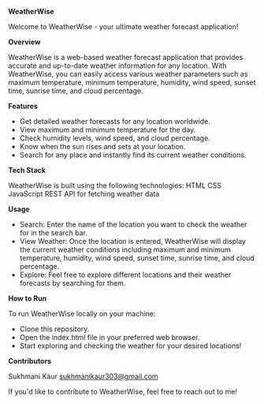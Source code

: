 **WeatherWise**

Welcome to WeatherWise - your ultimate weather forecast application!

**Overview**

WeatherWise is a web-based weather forecast application that provides accurate and up-to-date weather information for any location. With WeatherWise, you can easily access various weather parameters such as maximum temperature, minimum temperature, humidity, wind speed, sunset time, sunrise time, and cloud percentage.

**Features**

- Get detailed weather forecasts for any location worldwide.
- View maximum and minimum temperature for the day.
- Check humidity levels, wind speed, and cloud percentage.
- Know when the sun rises and sets at your location.
- Search for any place and instantly find its current weather conditions.
  
**Tech Stack**

WeatherWise is built using the following technologies:
HTML
CSS
JavaScript
REST API for fetching weather data

**Usage**

- Search: Enter the name of the location you want to check the weather for in the search bar.
- View Weather: Once the location is entered, WeatherWise will display the current weather conditions including maximum and minimum temperature, humidity, wind speed, sunset time, sunrise time, and cloud percentage.
- Explore: Feel free to explore different locations and their weather forecasts by searching for them.
  
**How to Run**

To run WeatherWise locally on your machine:
- Clone this repository.
- Open the index.html file in your preferred web browser.
- Start exploring and checking the weather for your desired locations!

**Contributors**

Sukhmani Kaur
sukhmanikaur303@gmail.com

If you'd like to contribute to WeatherWise, feel free to reach out to me!
